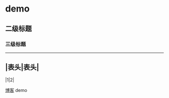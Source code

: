 # demo
## 二级标题
### 三级标题

-----------------
|表头|表头|
---
|1|2|

[博客](https://zhangliyuangit.github.io/)
demo
